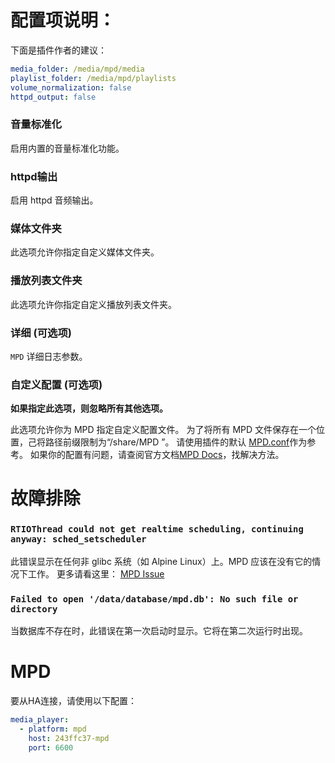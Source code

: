 # 配置项说明：

下面是插件作者的建议：

```yaml
media_folder: /media/mpd/media
playlist_folder: /media/mpd/playlists
volume_normalization: false
httpd_output: false
```

### 音量标准化

启用内置的音量标准化功能。

### httpd输出 

启用 httpd 音频输出。

### 媒体文件夹

此选项允许你指定自定义媒体文件夹。

### 播放列表文件夹

此选项允许你指定自定义播放列表文件夹。

### 详细 (可选项)

`MPD` 详细日志参数。


### 自定义配置 (可选项)

**如果指定此选项，则忽略所有其他选项。**

此选项允许你为 MPD 指定自定义配置文件。
为了将所有 MPD 文件保存在一个位置，己将路径前缀限制为“/share/MPD ”。
请使用插件的默认 [MPD.conf](https://github.com/poeschl/hassio-addons/blob/main/mpd/root/etc/mpd.conf )作为参考。
如果你的配置有问题，请查阅官方文档[MPD Docs](https://www.musicpd.org/doc/html/user.html#configuration)，找解决方法。

# 故障排除

### `RTIOThread could not get realtime scheduling, continuing anyway: sched_setscheduler`

此错误显示在任何非 glibc 系统（如 Alpine Linux）上。MPD 应该在没有它的情况下工作。
更多请看这里： [MPD Issue](https://github.com/MusicPlayerDaemon/MPD/issues/218)

### `Failed to open '/data/database/mpd.db': No such file or directory`

当数据库不存在时，此错误在第一次启动时显示。它将在第二次运行时出现。

# MPD

要从HA连接，请使用以下配置：

```yaml
media_player:
  - platform: mpd
    host: 243ffc37-mpd
    port: 6600
```
